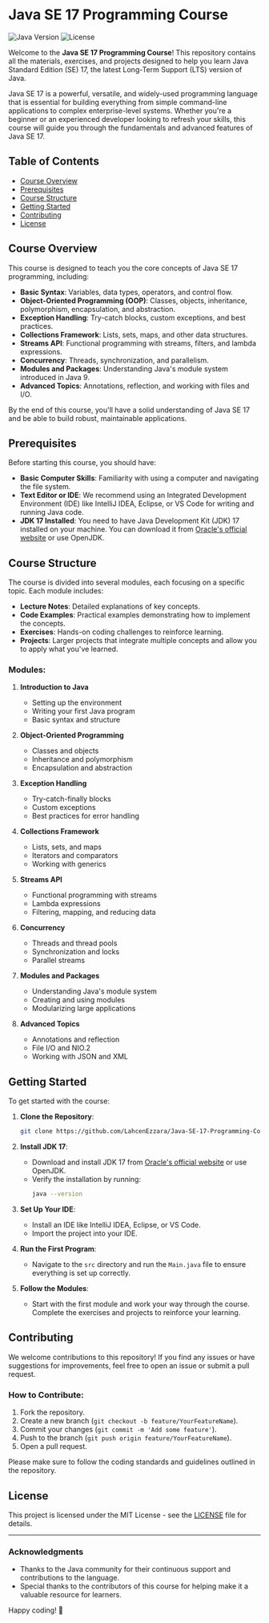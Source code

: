 # Java SE 17 Programming Course

![Java Version](https://img.shields.io/badge/Java-17-blue)
![License](https://img.shields.io/badge/license-MIT-green)

Welcome to the **Java SE 17 Programming Course**! This repository contains all the materials, exercises, and projects designed to help you learn Java Standard Edition (SE) 17, the latest Long-Term Support (LTS) version of Java.

Java SE 17 is a powerful, versatile, and widely-used programming language that is essential for building everything from simple command-line applications to complex enterprise-level systems. Whether you're a beginner or an experienced developer looking to refresh your skills, this course will guide you through the fundamentals and advanced features of Java SE 17.

## Table of Contents

- [Course Overview](#course-overview)
- [Prerequisites](#prerequisites)
- [Course Structure](#course-structure)
- [Getting Started](#getting-started)
- [Contributing](#contributing)
- [License](#license)

## Course Overview

This course is designed to teach you the core concepts of Java SE 17 programming, including:

- **Basic Syntax**: Variables, data types, operators, and control flow.
- **Object-Oriented Programming (OOP)**: Classes, objects, inheritance, polymorphism, encapsulation, and abstraction.
- **Exception Handling**: Try-catch blocks, custom exceptions, and best practices.
- **Collections Framework**: Lists, sets, maps, and other data structures.
- **Streams API**: Functional programming with streams, filters, and lambda expressions.
- **Concurrency**: Threads, synchronization, and parallelism.
- **Modules and Packages**: Understanding Java's module system introduced in Java 9.
- **Advanced Topics**: Annotations, reflection, and working with files and I/O.

By the end of this course, you'll have a solid understanding of Java SE 17 and be able to build robust, maintainable applications.

## Prerequisites

Before starting this course, you should have:

- **Basic Computer Skills**: Familiarity with using a computer and navigating the file system.
- **Text Editor or IDE**: We recommend using an Integrated Development Environment (IDE) like IntelliJ IDEA, Eclipse, or VS Code for writing and running Java code.
- **JDK 17 Installed**: You need to have Java Development Kit (JDK) 17 installed on your machine. You can download it from [Oracle's official website](https://www.oracle.com/java/technologies/javase-jdk17-downloads.html) or use OpenJDK.

## Course Structure

The course is divided into several modules, each focusing on a specific topic. Each module includes:

- **Lecture Notes**: Detailed explanations of key concepts.
- **Code Examples**: Practical examples demonstrating how to implement the concepts.
- **Exercises**: Hands-on coding challenges to reinforce learning.
- **Projects**: Larger projects that integrate multiple concepts and allow you to apply what you've learned.

### Modules:

1. **Introduction to Java**
    - Setting up the environment
    - Writing your first Java program
    - Basic syntax and structure

2. **Object-Oriented Programming**
    - Classes and objects
    - Inheritance and polymorphism
    - Encapsulation and abstraction

3. **Exception Handling**
    - Try-catch-finally blocks
    - Custom exceptions
    - Best practices for error handling

4. **Collections Framework**
    - Lists, sets, and maps
    - Iterators and comparators
    - Working with generics

5. **Streams API**
    - Functional programming with streams
    - Lambda expressions
    - Filtering, mapping, and reducing data

6. **Concurrency**
    - Threads and thread pools
    - Synchronization and locks
    - Parallel streams

7. **Modules and Packages**
    - Understanding Java's module system
    - Creating and using modules
    - Modularizing large applications

8. **Advanced Topics**
    - Annotations and reflection
    - File I/O and NIO.2
    - Working with JSON and XML

## Getting Started

To get started with the course:

1. **Clone the Repository**:
   ```bash
   git clone https://github.com/LahcenEzzara/Java-SE-17-Programming-Course.git
   ```

2. **Install JDK 17**:
    - Download and install JDK 17 from [Oracle's official website](https://www.oracle.com/java/technologies/javase-jdk17-downloads.html) or use OpenJDK.
    - Verify the installation by running:
      ```bash
      java --version
      ```

3. **Set Up Your IDE**:
    - Install an IDE like IntelliJ IDEA, Eclipse, or VS Code.
    - Import the project into your IDE.

4. **Run the First Program**:
    - Navigate to the `src` directory and run the `Main.java` file to ensure everything is set up correctly.

5. **Follow the Modules**:
    - Start with the first module and work your way through the course. Complete the exercises and projects to reinforce your learning.

## Contributing

We welcome contributions to this repository! If you find any issues or have suggestions for improvements, feel free to open an issue or submit a pull request.

### How to Contribute:

1. Fork the repository.
2. Create a new branch (`git checkout -b feature/YourFeatureName`).
3. Commit your changes (`git commit -m 'Add some feature'`).
4. Push to the branch (`git push origin feature/YourFeatureName`).
5. Open a pull request.

Please make sure to follow the coding standards and guidelines outlined in the repository.

## License

This project is licensed under the MIT License - see the [LICENSE](LICENSE) file for details.

---

### Acknowledgments

- Thanks to the Java community for their continuous support and contributions to the language.
- Special thanks to the contributors of this course for helping make it a valuable resource for learners.

Happy coding! 🚀